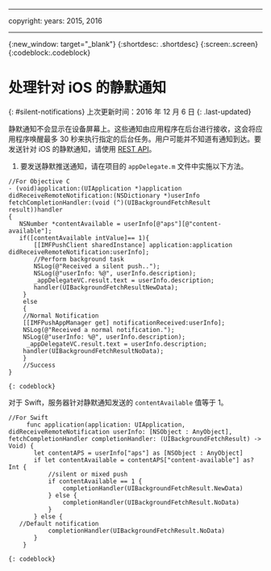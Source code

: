 ------

copyright:
 years: 2015, 2016

---

{:new_window: target="_blank"}
{:shortdesc: .shortdesc}
{:screen:.screen}
{:codeblock:.codeblock}

# 处理针对 iOS 的静默通知
{: #silent-notifications}
上次更新时间：2016 年 12 月 6 日
{: .last-updated}

静默通知不会显示在设备屏幕上。这些通知由应用程序在后台进行接收，这会将应用程序唤醒最多 30 秒来执行指定的后台任务。用户可能并不知道有通知到达。要发送针对 iOS 的静默通知，请使用 [REST API](https://mobile.{DomainName}/imfpush/)。   

1. 要发送静默推送通知，请在项目的 `appDelegate.m` 文件中实施以下方法。

```
//For Objective C
- (void)application:(UIApplication *)application didReceiveRemoteNotification:(NSDictionary *)userInfo fetchCompletionHandler:(void (^)(UIBackgroundFetchResult result))handler
{
   NSNumber *contentAvailable = userInfo[@"aps"][@"content-available"];
   if([contentAvailable intValue]== 1){
       [[IMFPushClient sharedInstance] application:application didReceiveRemoteNotification:userInfo];
       //Perform background task
       NSLog(@"Received a silent push..");
       NSLog(@"userInfo: %@", userInfo.description);
       _appDelegateVC.result.text = userInfo.description;
       handler(UIBackgroundFetchResultNewData);
    }
    else
	{
    //Normal Notification
    [[IMFPushAppManager get] notificationReceived:userInfo];
    NSLog(@"Received a normal notification.");
    NSLog(@"userInfo: %@", userInfo.description);
     _appDelegateVC.result.text = userInfo.description;
    handler(UIBackgroundFetchResultNoData);
    }
    //Success
}
```
    {: codeblock}

对于 Swift，服务器针对静默通知发送的 `contentAvailable` 值等于 1。
```
//For Swift
	 func application(application: UIApplication, didReceiveRemoteNotification userInfo: [NSObject : AnyObject], fetchCompletionHandler completionHandler: (UIBackgroundFetchResult) -> Void) {
       let contentAPS = userInfo["aps"] as [NSObject : AnyObject]
       if let contentAvailable = contentAPS["content-available"] as? Int {
           //silent or mixed push
           if contentAvailable == 1 {
               completionHandler(UIBackgroundFetchResult.NewData)
           } else {
               completionHandler(UIBackgroundFetchResult.NoData)
           }
       } else {
   //Default notification
           completionHandler(UIBackgroundFetchResult.NoData)
       }
    }
```
	{: codeblock}

